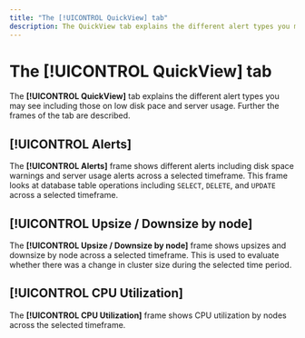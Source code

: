 ```yaml
---
title: "The [!UICONTROL QuickView] tab"
description: The QuickView tab explains the different alert types you may see including those on low disk pace and server usage
---
```


# The [!UICONTROL QuickView] tab

The **[!UICONTROL QuickView]** tab explains the different alert types you may see including those on low disk pace and server usage. Further the frames of the tab are described.

## [!UICONTROL Alerts]

The **[!UICONTROL Alerts]** frame shows different alerts including disk space warnings and server usage alerts across a selected timeframe. This frame looks at database table operations including `SELECT`, `DELETE`, and `UPDATE` across a selected timeframe.

## [!UICONTROL Upsize / Downsize by node]

The **[!UICONTROL Upsize / Downsize by node]** frame shows upsizes and downsize by node across a selected timeframe. This is used to evaluate whether there was a change in cluster size during the selected time period.

## [!UICONTROL CPU Utilization]

The **[!UICONTROL CPU Utilization]** frame shows CPU utilization by nodes across the selected timeframe.
